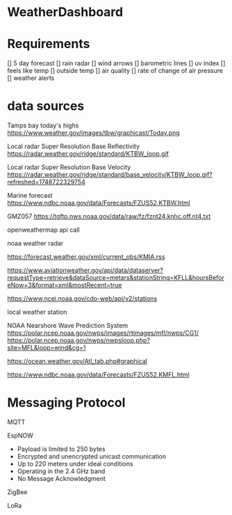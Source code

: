 # WeatherDashboard

# Requirements

[] 5 day forecast
[] rain radar
[] wind arrows
[] barometric lines
[] uv index
[] feels like temp
[] outside temp
[] air quality
[] rate of change of air pressure
[] weather alerts

# data sources

Tamps bay today's highs
https://www.weather.gov/images/tbw/graphicast/Today.png

Local radar Super Resolution Base Reflectivity 
https://radar.weather.gov/ridge/standard/KTBW_loop.gif

Local radar Super Resolution Base Velocity 
https://radar.weather.gov/ridge/standard/base_velocity/KTBW_loop.gif?refreshed=1748722329754

Marine forecast
https://www.ndbc.noaa.gov/data/Forecasts/FZUS52.KTBW.html

GMZ057
https://tgftp.nws.noaa.gov/data/raw/fz/fznt24.knhc.off.nt4.txt

openweathermap api call

noaa weather radar

https://forecast.weather.gov/xml/current_obs/KMIA.rss

https://www.aviationweather.gov/api/data/dataserver?requestType=retrieve&dataSource=metars&stationString=KFLL&hoursBeforeNow=3&format=xml&mostRecent=true

https://www.ncei.noaa.gov/cdo-web/api/v2/stations

local weather station

NOAA Nearshore Wave Prediction System
https://polar.ncep.noaa.gov/nwps/images/rtimages/mfl/nwps/CG1/
https://polar.ncep.noaa.gov/nwps/nwpsloop.php?site=MFL&loop=wind&cg=1

https://ocean.weather.gov/Atl_tab.php#graphical

https://www.ndbc.noaa.gov/data/Forecasts/FZUS52.KMFL.html

# Messaging Protocol

MQTT

EspNOW
- Payload is limited to 250 bytes
- Encrypted and unencrypted unicast communication
- Up to 220 meters under ideal conditions
- Operating in the 2.4 GHz band
- No Message Acknowledgment

ZigBee

LoRa
